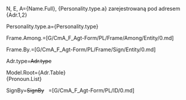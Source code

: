 N, E, A={Name.Full}, {Personality.type.a} zarejestrowaną pod adresem {Adr.1,2}

Personality.type.a={Personality.type}

Frame.Among.=[G/CmA_F_Agt-Form/PL/Frame/Among/Entity/0.md]

Frame.By.=[G/CmA_F_Agt-Form/PL/Frame/Sign/Entity/0.md]

Adr.type=<del>Adr.type</del>

Model.Root={Adr.Table}<br>{Pronoun.List}

SignBy=<del>SignBy</del>
 
=[G/CmA_F_Agt-Form/PL/ID/0.md]